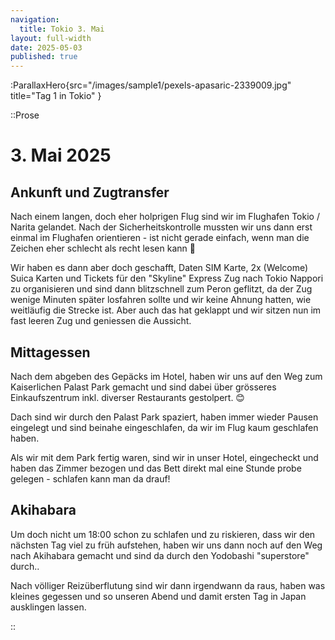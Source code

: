 ```yaml
---
navigation:
  title: Tokio 3. Mai
layout: full-width
date: 2025-05-03
published: true
---
```


:ParallaxHero{src="/images/sample1/pexels-apasaric-2339009.jpg" title="Tag 1 in Tokio" }

::Prose

# 3. Mai 2025

## Ankunft und Zugtransfer
Nach einem langen, doch eher holprigen Flug sind wir im Flughafen Tokio / Narita gelandet.
Nach der Sicherheitskontrolle mussten wir uns dann erst einmal im Flughafen orientieren - 
ist nicht gerade einfach, wenn man die Zeichen eher schlecht als recht lesen kann 🫣

Wir haben es dann aber doch geschafft, Daten SIM Karte, 2x (Welcome) Suica Karten und
Tickets für den "Skyline" Express Zug nach Tokio Nappori zu organisieren und 
sind dann blitzschnell zum Peron geflitzt, da der Zug wenige Minuten später losfahren
sollte und wir keine Ahnung hatten, wie weitläufig die Strecke ist. 
Aber auch das hat geklappt und wir sitzen nun im fast leeren Zug und geniessen die Aussicht.

## Mittagessen

Nach dem abgeben des Gepäcks im Hotel, haben wir uns auf den Weg zum Kaiserlichen Palast Park gemacht
und sind dabei über grösseres Einkaufszentrum inkl. diverser Restaurants gestolpert. 😊

Dach sind wir durch den Palast Park spaziert, haben immer wieder Pausen eingelegt und sind beinahe eingeschlafen,
da wir im Flug kaum geschlafen haben.

Als wir mit dem Park fertig waren, sind wir in unser Hotel, eingecheckt und haben das Zimmer bezogen und 
das Bett direkt mal eine Stunde probe gelegen - schlafen kann man da drauf!

## Akihabara

Um doch nicht um 18:00 schon zu schlafen und zu riskieren, dass wir den nächsten Tag viel zu früh aufstehen,
haben wir uns dann noch auf den Weg nach Akihabara gemacht und sind da durch den Yodobashi "superstore" durch..

Nach völliger Reizüberflutung sind wir dann irgendwann da raus, haben was kleines gegessen und so
unseren Abend und damit ersten Tag in Japan ausklingen lassen.

::
